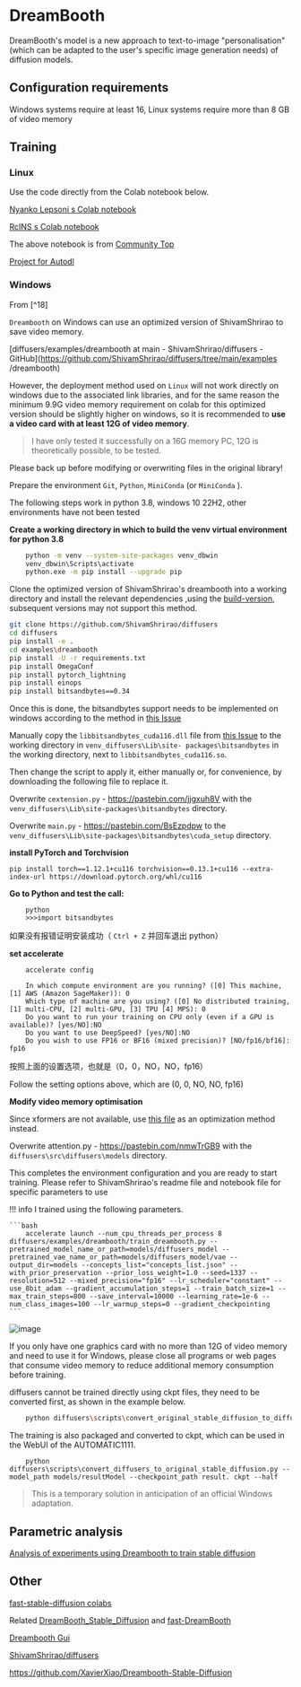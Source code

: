 # DreamBooth

DreamBooth's model is a new approach to text-to-image "personalisation" (which can be adapted to the user's specific image generation needs) of diffusion models.

## Configuration requirements

Windows systems require at least 16, Linux systems require more than 8 GB of video memory

## Training

### Linux

Use the code directly from the Colab notebook below.


[Nyanko Lepsoni s Colab notebook](https://colab.research.google.com/drive/17yM4mlPVOFdJE_81oWBz5mXH9cxvhmz8)

[RcINS s Colab notebook](https://colab.research.google.com/drive/1C1vVZ59S4kWfL7jIsczyLpmxbD4cOA-k)


The above notebook is from [Community Top](https://t.me/StableDiffusion_CN/196744)

[Project for Autodl](https://github.com/crosstyan/dreambooth-scripts-for-autodl)



### Windows

From [^18]

`Dreambooth` on Windows can use an optimized version of ShivamShrirao to save video memory.

[diffusers/examples/dreambooth at main - ShivamShrirao/diffusers - GitHub](https://github.com/ShivamShrirao/diffusers/tree/main/examples /dreambooth)

However, the deployment method used on `Linux` will not work directly on windows due to the associated link libraries, and for the same reason the minimum 9.9G video memory requirement on colab for this optimized version should be slightly higher on windows, so it is recommended to **use a video card with at least 12G of video memory**.

>I have only tested it successfully on a 16G memory PC, 12G is theoretically possible, to be tested.

Please back up before modifying or overwriting files in the original library!

Prepare the environment `Git`, `Python`, `MiniConda` (or `MiniConda` ).

The following steps work in python 3.8, windows 10 22H2, other environments have not been tested

**Create a working directory in which to build the venv virtual environment for python 3.8**

```bash
    python -m venv --system-site-packages venv_dbwin
    venv_dbwin\Scripts\activate
    python.exe -m pip install --upgrade pip
```


Clone the optimized version of ShivamShrirao's dreambooth into a working directory and install the relevant dependencies ,using the [build-version](https://github.com/huggingface/diffusers/tree/7465397f33d5de75dcccc155e3fb9a232fcbb0a0), subsequent versions may not support this method.

```bash
git clone https://github.com/ShivamShrirao/diffusers
cd diffusers
pip install -e .
cd examples\dreambooth
pip install -U -r requirements.txt
pip install OmegaConf
pip install pytorch_lightning
pip install einops
pip install bitsandbytes==0.34
```


Once this is done, the bitsandbytes support needs to be implemented on windows according to the method in [this Issue](https://github.com/TimDettmers/bitsandbytes/issues/30#issuecomment-1257676341)

Manually copy the `libbitsandbytes_cuda116.dll` file from [this Issue](https://github.com/DeXtmL/bitsandbytes-win-prebuilt) to the working directory in `venv_diffusers\Lib\site- packages\bitsandbytes` in the working directory, next to `libbitsandbytes_cuda116.so`.

Then change the script to apply it, either manually or, for convenience, by downloading the following file to replace it.

Overwrite `cextension.py` - https://pastebin.com/jjgxuh8V with the `venv_diffusers\Lib\site-packages\bitsandbytes` directory.

Overwrite `main.py` - https://pastebin.com/BsEzpdpw to the `venv_diffusers\Lib\site-packages\bitsandbytes\cuda_setup` directory.

**install PyTorch and Torchvision**

`pip install torch==1.12.1+cu116 torchvision==0.13.1+cu116 --extra-index-url https://download.pytorch.org/whl/cu116`

**Go to Python and test the call:**
```
    python
    >>>import bitsandbytes
```
如果没有报错证明安装成功（ `Ctrl + Z` 并回车退出 python）

**set accelerate**

```
    accelerate config

    In which compute environment are you running? ([0] This machine, [1] AWS (Amazon SageMaker)): 0
    Which type of machine are you using? ([0] No distributed training, [1] multi-CPU, [2] multi-GPU, [3] TPU [4] MPS): 0
    Do you want to run your training on CPU only (even if a GPU is available)? [yes/NO]:NO
    Do you want to use DeepSpeed? [yes/NO]:NO
    Do you wish to use FP16 or BF16 (mixed precision)? [NO/fp16/bf16]: fp16
```

按照上面的设置选项，也就是（0，0，NO，NO，fp16）


Follow the setting options above, which are (0, 0, NO, NO, fp16)

**Modify video memory optimisation**

Since xformers are not available, use [this file](https://github.com/lucidrains/memory-efficient-attention-pytorch/blob/main/memory_efficient_attention_pytorch/flash_attention.py) as an optimization method instead.

Overwrite attention.py - https://pastebin.com/nmwTrGB9 with the `diffusers\src\diffusers\models` directory.

This completes the environment configuration and you are ready to start training. Please refer to ShivamShrirao's readme file and notebook file for specific parameters to use

!!! info 
    I trained using the following parameters.

    ```bash
        accelerate launch --num_cpu_threads_per_process 8 diffusers/examples/dreambooth/train_dreambooth.py --pretrained_model_name_or_path=models/diffusers_model --pretrained_vae_name_or_path=models/diffusers_model/vae --output_dir=models --concepts_list="concepts_list.json" --with_prior_preservation --prior_loss_weight=1.0 --seed=1337 --resolution=512 --mixed_precision="fp16" --lr_scheduler="constant" --use_8bit_adam --gradient_accumulation_steps=1 --train_batch_size=1 --max_train_steps=800 --save_interval=10000 --learning_rate=1e-6 --num_class_images=100 --lr_warmup_steps=0 --gradient_checkpointing
    ```

![image](https://user-images.githubusercontent.com/44570237/198906326-21b4f779-f870-4012-84c1-d5ac1dae0411.png)

If you only have one graphics card with no more than 12G of video memory and need to use it for Windows, please close all programs or web pages that consume video memory to reduce additional memory consumption before training.

diffusers cannot be trained directly using ckpt files, they need to be converted first, as shown in the example below.

```bash
    python diffusers\scripts\convert_original_stable_diffusion_to_diffusers.py --checkpoint_path model.ckpt --original_config_file v1- inference.yaml --scheduler_type ddim --dump_path models/diffusers_model
```

The training is also packaged and converted to ckpt, which can be used in the WebUI of the AUTOMATIC1111.

```
    python diffusers\scripts\convert_diffusers_to_original_stable_diffusion.py --model_path models/resultModel --checkpoint_path result. ckpt --half
```


>This is a temporary solution in anticipation of an official Windows adaptation.



## Parametric analysis

[Analysis of experiments using Dreambooth to train stable diffusion](https://wandb.ai/psuraj/dreambooth/reports/Dreambooth-training-analysis--VmlldzoyNzk0NDc3)



## Other

[fast-stable-diffusion colabs](https://github.com/TheLastBen/fast-stable-diffusion)

Related [DreamBooth_Stable_Diffusion](https://colab.research.google.com/github/ShivamShrirao/diffusers/blob/main/examples/dreambooth/DreamBooth_Stable_Diffusion.ipynb#scrollTo=K6xoHWSsbcS3) and
[fast-DreamBooth](https://colab.research.google.com/github/TheLastBen/fast-stable-diffusion/blob/main/fast-DreamBooth.ipynb)


[Dreambooth Gui](https://github.com/AUTOMATIC1111/stable-diffusion-webui/discussions/2927)

[ShivamShrirao/diffusers](https://github.com/ShivamShrirao/diffusers/tree/main/examples/dreambooth)

<!--
[飞桨dreambooth训练教程](https://docs.qq.com/doc/DUHVuZ3BNV0FkT1R6)
-->

https://github.com/XavierXiao/Dreambooth-Stable-Diffusion
